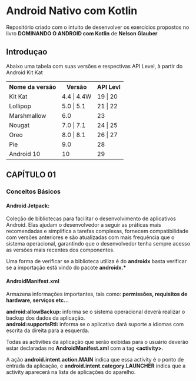 # Android Nativo com Kotlin

<p>Repositório criado com o intuito de desenvolver os exercícios propostos no livro <strong>DOMINANDO O ANDROID com Kotlin</strong> de <strong>Nelson Glauber</strong> </p>

## Introduçao

<p>Abaixo uma tabela com suas versões e respectivas API Level, à partir do Android Kit Kat</p>
<table>
  <tr>
    <th>Nome da versão</th>
    <th>Versão</th>
    <th>API Levl</th>
  </tr>
  <tr>
    <td>Kit Kat</td>
    <td>4.4 | 4.4W</td>
    <td>19 | 20</td>
  </tr>
  <tr>
    <td>Lollipop</td>
    <td>5.0 | 5.1</td>
    <td>21 | 22</td>
  </tr>
  <tr>
    <td>Marshmallow</td>
    <td>6.0</td>
    <td>23</td>
  </tr>
  <tr>
    <td>Nougat</td>
    <td>7.0 | 7.1</td>
    <td>24 | 25</td>
  </tr>
  <tr>
    <td>Oreo</td>
    <td>8.0 | 8.1</td>
    <td>26 | 27</td>
  </tr>
  <tr>
    <td>Pie</td>
    <td>9.0</td>
    <td>28</td>
  </tr>
  <tr>
    <td>Android 10</td>
    <td>10</td>
    <td>29</td>
  </tr>
</table>

## CAPÍTULO 01

### Conceitos Básicos

#### Android Jetpack:

<p>Coleção de bibliotecas para facilitar o desenvolvimento de aplicativos Android. Elas ajudam o desenvolvedor a seguir as práticas mais recomendadas e simplifica a tarefas complexas, fornecem compatibilidade com versões anteriores e são atualizadas com mais frequência que o sistema operacional, garantindo que o desenvolvedor tenha sempre acesso as versões mais recentes dos componentes.</p>
<p>Uma forma de verificar se a biblioteca utiliza é do <strong>androidx</strong> basta verificar se a importação está vindo do pacote <strong>androidx.*</strong> </p>

#### AndroidManifest.xml

<p>
Armazena informações importantes, tais como: <strong>permissões, requisitos de hardware, serviços  etc...</strong>
</p>
<p>
<strong>android:allowBackup:</strong> informa se o sistema operacional deverá realizar o backup dos dados da aplicação.</br>
<strong>android:supportsRtl:</strong> informa se o aplicativo dará suporte a idiomas com escrita da direita para a esquerda.</br>

Todas as activities da aplicação que serão exibidas para o usuário deverão estar declaradas no **AndroidManifest.xml** com a tag **\<activity>**. </br>

A ação <strong>android.intent.action.MAIN</strong> indica que essa activity é o ponto de entrada da aplicação, e **android.intent.category.LAUNCHER** indica que a activity aparecerá na lista de aplicações do aparelho.

</p>
